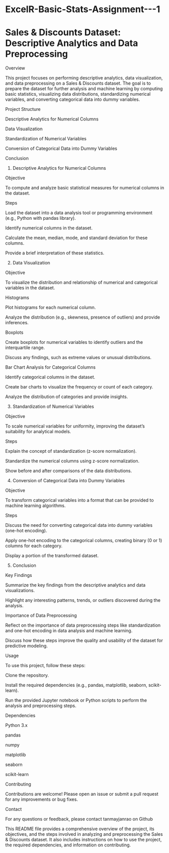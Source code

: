 # ExcelR-Basic-Stats-Assignment---1

# Sales & Discounts Dataset: Descriptive Analytics and Data Preprocessing

Overview

This project focuses on performing descriptive analytics, data visualization, and data preprocessing on a Sales & Discounts dataset. The goal is to prepare the dataset for further analysis and machine learning by computing basic statistics, visualizing data distributions, standardizing numerical variables, and converting categorical data into dummy variables.

Project Structure

Descriptive Analytics for Numerical Columns

Data Visualization

Standardization of Numerical Variables

Conversion of Categorical Data into Dummy Variables

Conclusion

1. Descriptive Analytics for Numerical Columns

Objective

To compute and analyze basic statistical measures for numerical columns in the dataset.

Steps

Load the dataset into a data analysis tool or programming environment (e.g., Python with pandas library).

Identify numerical columns in the dataset.

Calculate the mean, median, mode, and standard deviation for these columns.

Provide a brief interpretation of these statistics.

2. Data Visualization

Objective

To visualize the distribution and relationship of numerical and categorical variables in the dataset.

Histograms

Plot histograms for each numerical column.

Analyze the distribution (e.g., skewness, presence of outliers) and provide inferences.

Boxplots

Create boxplots for numerical variables to identify outliers and the interquartile range.

Discuss any findings, such as extreme values or unusual distributions.

Bar Chart Analysis for Categorical Columns

Identify categorical columns in the dataset.

Create bar charts to visualize the frequency or count of each category.

Analyze the distribution of categories and provide insights.

3. Standardization of Numerical Variables
   
Objective

To scale numerical variables for uniformity, improving the dataset’s suitability for analytical models.

Steps

Explain the concept of standardization (z-score normalization).

Standardize the numerical columns using z-score normalization.

Show before and after comparisons of the data distributions.

4. Conversion of Categorical Data into Dummy Variables
   
Objective

To transform categorical variables into a format that can be provided to machine learning algorithms.

Steps

Discuss the need for converting categorical data into dummy variables (one-hot encoding).

Apply one-hot encoding to the categorical columns, creating binary (0 or 1) columns for each category.

Display a portion of the transformed dataset.

5. Conclusion

Key Findings

Summarize the key findings from the descriptive analytics and data visualizations.

Highlight any interesting patterns, trends, or outliers discovered during the analysis.

Importance of Data Preprocessing

Reflect on the importance of data preprocessing steps like standardization and one-hot encoding in data analysis and machine learning.

Discuss how these steps improve the quality and usability of the dataset for predictive modeling.

Usage

To use this project, follow these steps:

Clone the repository.

Install the required dependencies (e.g., pandas, matplotlib, seaborn, scikit-learn).

Run the provided Jupyter notebook or Python scripts to perform the analysis and preprocessing steps.

Dependencies

Python 3.x

pandas

numpy

matplotlib

seaborn

scikit-learn

Contributing

Contributions are welcome! Please open an issue or submit a pull request for any improvements or bug fixes.

Contact

For any questions or feedback, please contact tanmayjanrao on Github

This README file provides a comprehensive overview of the project, its objectives, and the steps involved in analyzing and preprocessing the Sales & Discounts dataset. It also includes instructions on how to use the project, the required dependencies, and information on contributing.
